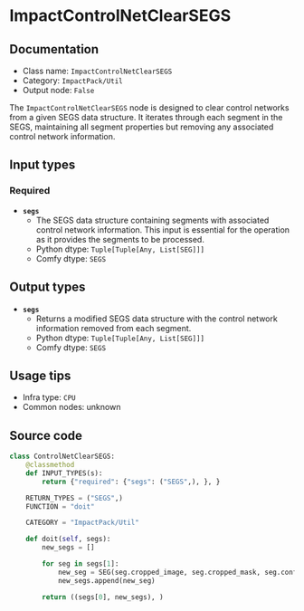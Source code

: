 # ImpactControlNetClearSEGS
## Documentation
- Class name: `ImpactControlNetClearSEGS`
- Category: `ImpactPack/Util`
- Output node: `False`

The `ImpactControlNetClearSEGS` node is designed to clear control networks from a given SEGS data structure. It iterates through each segment in the SEGS, maintaining all segment properties but removing any associated control network information.
## Input types
### Required
- **`segs`**
    - The SEGS data structure containing segments with associated control network information. This input is essential for the operation as it provides the segments to be processed.
    - Python dtype: `Tuple[Tuple[Any, List[SEG]]]`
    - Comfy dtype: `SEGS`
## Output types
- **`segs`**
    - Returns a modified SEGS data structure with the control network information removed from each segment.
    - Python dtype: `Tuple[Tuple[Any, List[SEG]]]`
    - Comfy dtype: `SEGS`
## Usage tips
- Infra type: `CPU`
- Common nodes: unknown


## Source code
```python
class ControlNetClearSEGS:
    @classmethod
    def INPUT_TYPES(s):
        return {"required": {"segs": ("SEGS",), }, }

    RETURN_TYPES = ("SEGS",)
    FUNCTION = "doit"

    CATEGORY = "ImpactPack/Util"

    def doit(self, segs):
        new_segs = []

        for seg in segs[1]:
            new_seg = SEG(seg.cropped_image, seg.cropped_mask, seg.confidence, seg.crop_region, seg.bbox, seg.label, None)
            new_segs.append(new_seg)

        return ((segs[0], new_segs), )

```
